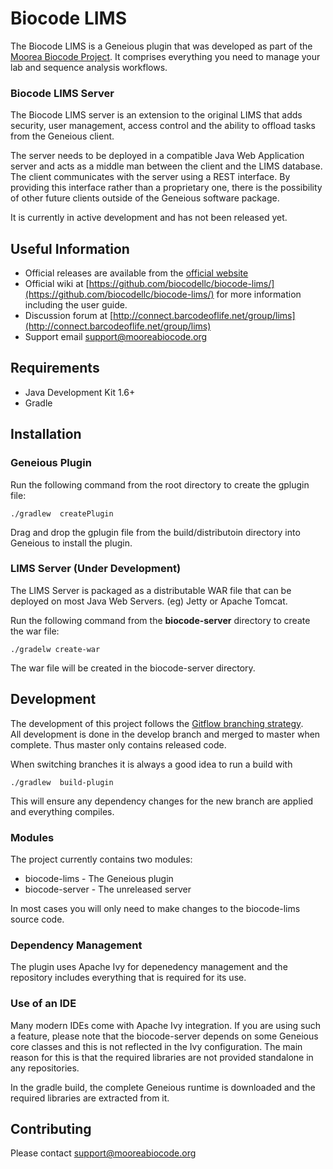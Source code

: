 # Biocode LIMS
The Biocode LIMS is a Geneious plugin that was developed as part of the [Moorea Biocode Project](http://mooreabiocode.org).
It comprises everything you need to manage your lab and sequence analysis workflows.

### Biocode LIMS Server 
The Biocode LIMS server is an extension to the original LIMS that adds security, user management, access control and 
the ability to offload tasks from the Geneious client.  
 
The server needs to be deployed in a compatible Java Web Application server and acts as a middle man between the 
client and the LIMS database.  The client communicates with the server using a REST interface.  By providing this
interface rather than a proprietary one, there is the possibility of other future clients outside of the Geneious 
software package.
 
It is currently in active development and has not been released yet.

## Useful Information
* Official releases are available from the [official website](https://github.com/biocodellc/biocode-lims/releases)
* Official wiki at [https://github.com/biocodellc/biocode-lims/](https://github.com/biocodellc/biocode-lims/) for more information
including the user guide.
* Discussion forum at [http://connect.barcodeoflife.net/group/lims](http://connect.barcodeoflife.net/group/lims) 
* Support email support@mooreabiocode.org
 
## Requirements
* Java Development Kit 1.6+
* Gradle

## Installation
### Geneious Plugin
Run the following command from the root directory to create the gplugin file:

    ./gradlew  createPlugin

Drag and drop the gplugin file from the build/distributoin directory into Geneious to install the plugin.

### LIMS Server (Under Development)
The LIMS Server is packaged as a distributable WAR file that can be deployed on most Java Web Servers.  (eg) Jetty 
or Apache Tomcat.

Run the following command from the **biocode-server** directory to create the war file:
    
    ./gradelw create-war

The war file will be created in the biocode-server directory.

## Development
The development of this project follows the [Gitflow branching strategy](https://www.atlassian.com/git/tutorials/comparing-workflows/gitflow-workflow).  
All development is done in the develop branch and merged to master when complete.  Thus master only contains released code.

When switching branches it is always a good idea to run a build with

    ./gradlew  build-plugin

This will ensure any dependency changes for the new branch are applied and everything compiles.

### Modules
The project currently contains two modules:

* biocode-lims - The Geneious plugin
* biocode-server - The unreleased server

In most cases you will only need to make changes to the biocode-lims source code.


### Dependency Management
The plugin uses Apache Ivy for depenedency management and the repository includes everything that is required for its use.


### Use of an IDE
Many modern IDEs come with Apache Ivy integration.  If you are using such a feature, please note that the biocode-server 
depends on some Geneious core classes and this is not reflected in the Ivy configuration.  The main reason for this is
  that the required libraries are not provided standalone in any repositories.

In the gradle build, the complete Geneious runtime is downloaded and the required libraries are extracted from it.

## Contributing
Please contact support@mooreabiocode.org
